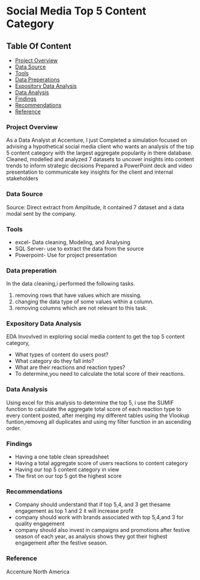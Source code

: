 # Social Media Top 5 Content Category
## Table Of Content
- [Project Overview](#project-overview)
- [Data Source](#data-source)
- [Tools](#tools)
- [Data Preperations](#data-preperation)
- [Expository Data Analysis](#expository-data-analysis)
- [Data Analysis](#data-analysis)
- [Findings](#findings)
- [Recommendations](#recommendations)
- [Reference](#reference)
  
### Project Overview
As a Data Analyst at Accenture, I just Completed a simulation focused on advising a hypothetical social media client who wants an analysis of the top 5 content category with the largest aggregate popularity in there database.
Cleaned, modelled and analyzed 7 datasets to uncover insights into content trends to inform strategic decisions
Prepared a PowerPoint deck and video presentation to communicate key insights for the client and internal stakeholders
### Data Source
Source: Direct extract from Amplitude, it contained 7 dataset and a data modal sent by the company.
### Tools
- excel- Data cleaning, Modeling, and Analysing
- SQL Server- use to extract the data from the source
- Powerpoint- Use for project presentation
### Data preperation
In the data cleaning,i performed the following tasks.
1. removing rows that have values which are missing.
2. changing the data type of some values within a column.
3. removing columns which are not relevant to this task.
### Expository Data Analysis 
EDA Invovlved  in exploring social media content to get the top 5 content category,
   - What types of content do users post?
   - What category do they fall into?
   - What are their reactions and reaction types?
   - To determine,you need to calculate the total score of their reactions.
    
 ### Data Analysis
 Using excel for this analysis to determine the top 5, i use the SUMIF function to calculate the aggregate total score of each reaction type to every content posted, after merging my different tables using the Vlookup funtion,removng all duplicates and using my filter function in an ascending order.
 ### Findings
 - Having a one table clean spreadsheet
 - Having a total aggregate score of users reactions to content category
 - Having our top 5 content category in view
 - The first on our top 5 got the highest score
 ### Recommendations
 - Company should understand that if top 5,4, and 3 get  thesame engagement as top 1 and 2 it will increase profit
 - company should work with brands associated with top 5,4,and 3 for quality engagement
 - company should also invest in campaigns and promotions after festive season of each year, as analysis shows they got their highest engagement after the festive season. 
### Reference
Accenture North America
